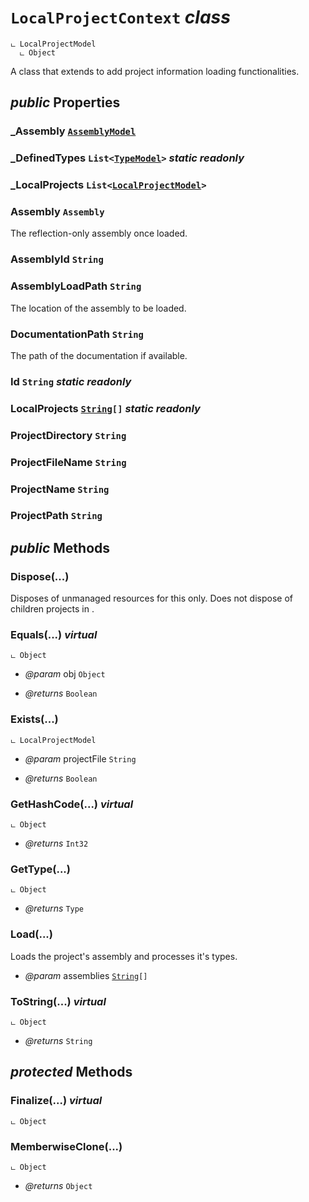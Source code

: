 # <code><span title="A class that extends &lt;see cref=&quot;T:DotDocs.Core.Models.LocalProjectModel&quot; /&gt; to add project information loading functionalities.">LocalProjectContext</span></code> *class*

```
ட LocalProjectModel
  ட Object
```

A class that extends <see cref="T:DotDocs.Core.Models.LocalProjectModel" /> to add project information loading functionalities.

## *public* Properties

### _Assembly <code><a href="..\Models\AssemblyModel.md">AssemblyModel</a></code>



### _DefinedTypes <code><span title="Represents a strongly typed list of objects that can be accessed by index. Provides methods to search, sort, and manipulate lists.">List</span><<a href="..\Models\Language\TypeModel.md">TypeModel</a>></code> *static* *readonly*



### _LocalProjects <code><span title="Represents a strongly typed list of objects that can be accessed by index. Provides methods to search, sort, and manipulate lists.">List</span><<a href="..\Models\LocalProjectModel.md">LocalProjectModel</a>></code>



### Assembly <code><span title="Represents an assembly, which is a reusable, versionable, and self-describing building block of a common language runtime application.">Assembly</span></code>

The reflection-only assembly once loaded.

### AssemblyId <code><span title="Represents text as a sequence of UTF-16 code units.">String</span></code>



### AssemblyLoadPath <code><span title="Represents text as a sequence of UTF-16 code units.">String</span></code>

The location of the assembly to be loaded.

### DocumentationPath <code><span title="Represents text as a sequence of UTF-16 code units.">String</span></code>

The path of the documentation if available.

### Id <code><span title="Represents text as a sequence of UTF-16 code units.">String</span></code> *static* *readonly*



### LocalProjects <code><a href="..\..\..\System\String.md">String</a>[]</code> *static* *readonly*



### ProjectDirectory <code><span title="Represents text as a sequence of UTF-16 code units.">String</span></code>



### ProjectFileName <code><span title="Represents text as a sequence of UTF-16 code units.">String</span></code>



### ProjectName <code><span title="Represents text as a sequence of UTF-16 code units.">String</span></code>



### ProjectPath <code><span title="Represents text as a sequence of UTF-16 code units.">String</span></code>





## *public* Methods

### Dispose(...)

Disposes of unmanaged resources for this <see cref="!:LocalProject" /> only.
Does not dispose of children projects in <see cref="!:LocalProjects" />.



### Equals(...) *virtual*

```
ட Object
```



- *@param* obj <code><span title="Supports all classes in the .NET class hierarchy and provides low-level services to derived classes. This is the ultimate base class of all .NET classes; it is the root of the type hierarchy.">Object</span></code>

- *@returns* <code><span title="Represents a Boolean (&lt;see langword=&quot;true&quot; /&gt; or &lt;see langword=&quot;false&quot; /&gt;) value.">Boolean</span></code>

### Exists(...)

```
ட LocalProjectModel
```



- *@param* projectFile <code><span title="Represents text as a sequence of UTF-16 code units.">String</span></code>

- *@returns* <code><span title="Represents a Boolean (&lt;see langword=&quot;true&quot; /&gt; or &lt;see langword=&quot;false&quot; /&gt;) value.">Boolean</span></code>

### GetHashCode(...) *virtual*

```
ட Object
```



- *@returns* <code><span title="Represents a 32-bit signed integer.">Int32</span></code>

### GetType(...)

```
ட Object
```



- *@returns* <code><span title="Represents type declarations: class types, interface types, array types, value types, enumeration types, type parameters, generic type definitions, and open or closed constructed generic types.">Type</span></code>

### Load(...)

Loads the project's assembly and processes it's types.

- *@param* assemblies <code><a href="..\..\..\System\String.md">String</a>[]</code>



### ToString(...) *virtual*

```
ட Object
```



- *@returns* <code><span title="Represents text as a sequence of UTF-16 code units.">String</span></code>

## *protected* Methods

### Finalize(...) *virtual*

```
ட Object
```





### MemberwiseClone(...)

```
ட Object
```



- *@returns* <code><span title="Supports all classes in the .NET class hierarchy and provides low-level services to derived classes. This is the ultimate base class of all .NET classes; it is the root of the type hierarchy.">Object</span></code>